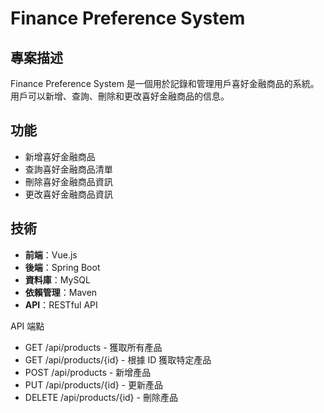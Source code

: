 # Finance Preference System

## 專案描述

Finance Preference System 是一個用於記錄和管理用戶喜好金融商品的系統。用戶可以新增、查詢、刪除和更改喜好金融商品的信息。

## 功能

  - 新增喜好金融商品
  - 查詢喜好金融商品清單
  - 刪除喜好金融商品資訊
  - 更改喜好金融商品資訊

## 技術

  - **前端**：Vue.js
  - **後端**：Spring Boot
  - **資料庫**：MySQL
  - **依賴管理**：Maven
  - **API**：RESTful API

API 端點
  - GET /api/products - 獲取所有產品
  - GET /api/products/{id} - 根據 ID 獲取特定產品
  - POST /api/products - 新增產品
  - PUT /api/products/{id} - 更新產品
  - DELETE /api/products/{id} - 刪除產品
